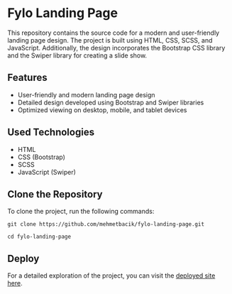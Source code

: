 # Fylo Landing Page

This repository contains the source code for a modern and user-friendly landing page design. The project is built using HTML, CSS, SCSS, and JavaScript. Additionally, the design incorporates the Bootstrap CSS library and the Swiper library for creating a slide show.

## Features

- User-friendly and modern landing page design
- Detailed design developed using Bootstrap and Swiper libraries
- Optimized viewing on desktop, mobile, and tablet devices

## Used Technologies

- HTML
- CSS (Bootstrap)
- SCSS
- JavaScript (Swiper)

## Clone the Repository

To clone the project, run the following commands:

```
git clone https://github.com/mehmetbacik/fylo-landing-page.git
```
```
cd fylo-landing-page
```

## Deploy

For a detailed exploration of the project, you can visit the [deployed site here](https://fylo-landing-page-mbck00.vercel.app/).

